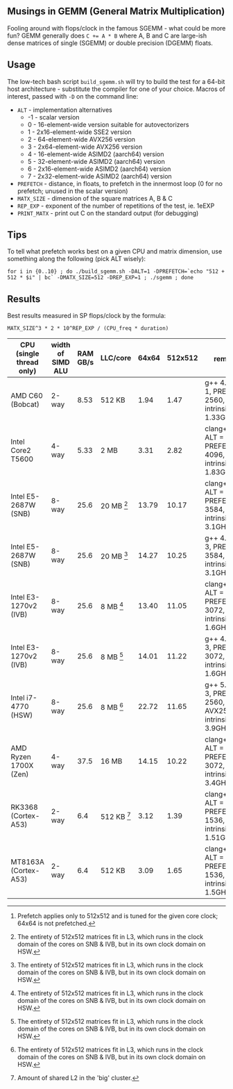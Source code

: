 Musings in GEMM (General Matrix Multiplication)
-----------------------------------------------

Fooling around with flops/clock in the famous SGEMM - what could be more fun? GEMM generally does `C += A * B` where A, B and C are large-ish dense matrices of single (SGEMM) or double precision (DGEMM) floats.

Usage
-----

The low-tech bash script `build_sgemm.sh` will try to build the test for a 64-bit host architecture - substitute the compiler for one of your choice. Macros of interest, passed with `-D` on the command line:

* `ALT` - implementation alternatives
	* -1 - scalar version
	*  0 - 16-element-wide version suitable for autovectorizers
	*  1 - 2x16-element-wide SSE2 version
	*  2 - 64-element-wide AVX256 version
	*  3 - 2x64-element-wide AVX256 version
	*  4 - 16-element-wide ASIMD2 (aarch64) version
	*  5 - 32-element-wide ASIMD2 (aarch64) version
	*  6 - 2x16-element-wide ASIMD2 (aarch64) version
	*  7 - 2x32-element-wide ASIMD2 (aarch64) version
* `PREFETCH` - distance, in floats, to prefetch in the innermost loop (0 for no prefetch; unused in the scalar version)
* `MATX_SIZE` - dimension of the square matrices A, B & C
* `REP_EXP` - exponent of the number of repetitions of the test, ie. 1eEXP
* `PRINT_MATX` - print out C on the standard output (for debugging)

Tips
----

To tell what prefetch works best on a given CPU and matrix dimension, use something along the following (pick ALT wisely):

	for i in {0..10} ; do ./build_sgemm.sh -DALT=1 -DPREFETCH=`echo "512 + 512 * $i" | bc` -DMATX_SIZE=512 -DREP_EXP=1 ; ./sgemm ; done

Results
-------

Best results measured in SP flops/clock by the formula:

	MATX_SIZE^3 * 2 * 10^REP_EXP / (CPU_freq * duration)

| CPU (single thread only)  | width of SIMD ALU | RAM GB/s  | LLC/core    | 64x64    | 512x512  | remarks [^1]                                                          |
| ------------------------- | ----------------- | --------- | ----------- | -------- | -------- | --------------------------------------------------------------------- |
| AMD C60 (Bobcat)          | 2-way             | 8.53      | 512 KB      | 1.94     | 1.47     | g++     4.8, ALT = 1, PREFETCH = 2560, SSE2 intrinsics, 1.33GHz       |
| Intel Core2 T5600         | 4-way             | 5.33      | 2 MB        | 3.31     | 2.82     | clang++ 3.4, ALT = 1, PREFETCH = 4096, SSE2 intrinsics, 1.83GHz       |
| Intel E5-2687W (SNB)      | 8-way             | 25.6      | 20 MB  [^2] | 13.79    | 10.17    | clang++ 3.6, ALT = 3, PREFETCH = 3584, AVX256 intrinsics, 3.1GHz      |
| Intel E5-2687W (SNB)      | 8-way             | 25.6      | 20 MB  [^2] | 14.27    | 10.25    | g++     4.8, ALT = 3, PREFETCH = 3584, AVX256 intrinsics, 3.1GHz      |
| Intel E3-1270v2 (IVB)     | 8-way             | 25.6      | 8 MB   [^2] | 13.40    | 11.05    | clang++ 3.6, ALT = 3, PREFETCH = 3072, AVX256 intrinsics, 1.6GHz      |
| Intel E3-1270v2 (IVB)     | 8-way             | 25.6      | 8 MB   [^2] | 14.01    | 11.22    | g++     4.8, ALT = 3, PREFETCH = 3072, AVX256 intrinsics, 1.6GHz      |
| Intel i7-4770 (HSW)       | 8-way             | 25.6      | 8 MB   [^2] | 22.72    | 11.65    | g++     5.1, ALT = 3, PREFETCH = 2560, AVX256+FMA3 intrinsics, 3.9GHz |
| AMD Ryzen 1700X (Zen)     | 4-way             | 37.5      | 16 MB       | 14.15    | 10.22    | clang++ 3.8, ALT = 3, PREFETCH = 3072, AVX256 intrinsics, 3.4GHz      |
| RK3368 (Cortex-A53)       | 2-way             | 6.4       | 512 KB [^3] | 3.12     | 1.39     | clang++ 3.6, ALT = 7, PREFETCH = 1536, ASIMD2 intrinsics, 1.51GHz     |
| MT8163A (Cortex-A53)      | 2-way             | 6.4       | 512 KB      | 3.09     | 1.65     | clang++ 3.6, ALT = 7, PREFETCH = 1536, ASIMD2 intrinsics, 1.5GHz      |

[^1]: Prefetch applies only to 512x512 and is tuned for the given core clock; 64x64 is not prefetched.
[^2]: The entirety of 512x512 matrices fit in L3, which runs in the clock domain of the cores on SNB & IVB, but in its own clock domain on HSW.
[^3]: Amount of shared L2 in the 'big' cluster.
